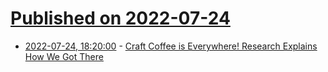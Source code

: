 # [Published on 2022-07-24](index.md)

* [2022-07-24, 18:20:00](https://soylentnews.org/article.pl?sid=22/07/23/1542248&from=rss) - [Craft Coffee is Everywhere!  Research Explains How We Got There](https://soylentnews.org/article.pl?sid=22/07/23/1542248&from=rss)
